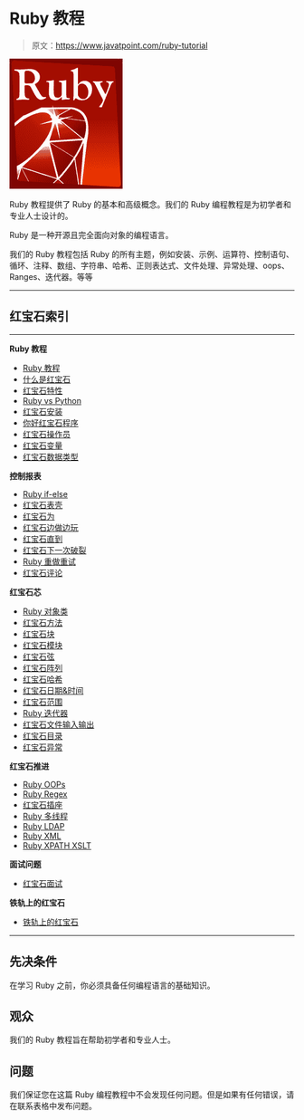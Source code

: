 # Ruby 教程

> 原文：<https://www.javatpoint.com/ruby-tutorial>

![Ruby Tutorial](img/9fe40961391d86be5383c46bb1c9a0db.png)

Ruby 教程提供了 Ruby 的基本和高级概念。我们的 Ruby 编程教程是为初学者和专业人士设计的。

Ruby 是一种开源且完全面向对象的编程语言。

我们的 Ruby 教程包括 Ruby 的所有主题，例如安装、示例、运算符、控制语句、循环、注释、数组、字符串、哈希、正则表达式、文件处理、异常处理、oops、Ranges、迭代器。等等

* * *

## 红宝石索引

* * *

**Ruby 教程**

*   [Ruby 教程](ruby-tutorial)
*   [什么是红宝石](what-is-ruby)
*   [红宝石特性](ruby-features)
*   [Ruby vs Python](ruby-vs-python)
*   [红宝石安装](ruby-installation)
*   [你好红宝石程序](hello-ruby-program)
*   [红宝石操作员](ruby-operators)
*   [红宝石变量](ruby-variables)
*   [红宝石数据类型](ruby-data-types)

**控制报表**

*   [Ruby if-else](ruby-if-else)
*   [红宝石表壳](ruby-case)
*   [红宝石为](ruby-for-loop)
*   [红宝石边做边玩](ruby-while-and-do-while-loop)
*   [红宝石直到](ruby-until-loop)
*   [红宝石下一次破裂](ruby-break-and-next-statement)
*   [Ruby 重做重试](ruby-redo-and-retry-statement)
*   [红宝石评论](ruby-comments)

**红宝石芯**

*   [Ruby 对象类](ruby-class-and-object)
*   [红宝石方法](ruby-methods)
*   [红宝石块](ruby-blocks)
*   [红宝石模块](ruby-modules)
*   [红宝石弦](ruby-strings)
*   [红宝石阵列](ruby-arrays)
*   [红宝石哈希](ruby-hashes)
*   [红宝石日期&时间](ruby-date-and-time)
*   [红宝石范围](ruby-ranges)
*   [Ruby 迭代器](ruby-iterators)
*   [红宝石文件输入输出](ruby-file-io)
*   [红宝石目录](ruby-directories)
*   [红宝石异常](ruby-exceptions)

**红宝石推进**

*   [Ruby OOPs](ruby-oops)
*   [Ruby Regex](ruby-regular-expression)
*   [红宝石插座](ruby-socket-programming)
*   [Ruby 多线程](ruby-multithreading)
*   [Ruby LDAP](ruby-ldap)
*   [Ruby XML](ruby-xml)
*   [Ruby XPATH XSLT](ruby-xpath-and-xslt)

**面试问题**

*   [红宝石面试](ruby-interview-questions)

**铁轨上的红宝石**

*   [铁轨上的红宝石](ruby-on-rails-tutorial)

* * *

## 先决条件

在学习 Ruby 之前，你必须具备任何编程语言的基础知识。

## 观众

我们的 Ruby 教程旨在帮助初学者和专业人士。

## 问题

我们保证您在这篇 Ruby 编程教程中不会发现任何问题。但是如果有任何错误，请在联系表格中发布问题。